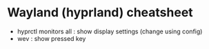 # Wayland (hyprland) cheatsheet

- hyprctl monitors all : show display settings (change using config)
- wev : show pressed key
